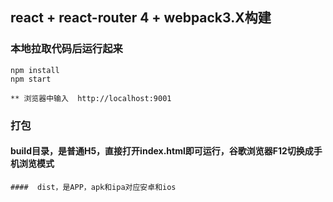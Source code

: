 ## react + react-router 4 + webpack3.X构建


### 本地拉取代码后运行起来

```
npm install
npm start

** 浏览器中输入  http://localhost:9001
```


### 打包
####  build目录，是普通H5，直接打开index.html即可运行，谷歌浏览器F12切换成手机浏览模式
```
####  dist，是APP，apk和ipa对应安卓和ios
